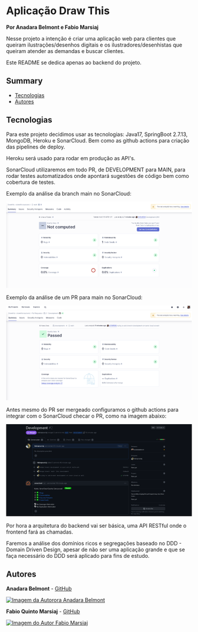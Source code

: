 # Aplicação Draw This
**Por Anadara Belmont e Fabio Marsiaj**

Nesse projeto a intenção é criar uma aplicação web para clientes que queiram ilustrações/desenhos digitais
e os ilustradores/desenhistas que queiram atender as demandas e buscar clientes.

Este README se dedica apenas ao backend do projeto.


## Summary

- [Tecnologias](#tecnologias)
- [Autores](#autores)

## Tecnologias

Para este projeto decidimos usar as tecnologias: Java17, SpringBoot 2.7.13, MongoDB, Heroku e SonarCloud.
Bem como as github actions para criação das pipelines de deploy.

Heroku será usado para rodar em produção as API's.

SonarCloud utilizaremos em todo PR, de DEVELOPMENT para MAIN, para rodar testes automatizados onde apontará sugestões de código bem como cobertura de testes.

Exemplo da análise da branch main no SonarCloud:

![main-branch](src/main/resources/images/sonar-main-branch.png)

Exemplo da análise de um PR para main no SonarCloud:

![pr-analysis](src/main/resources/images/sonar-pr-to-main-analysis.png)

Antes mesmo do PR ser mergeado configuramos o github actions para integrar com o SonarCloud checar o PR, como na imagem abaixo:

![pr-github](src/main/resources/images/pr-github.png)

Por hora a arquitetura do backend vai ser básica, uma API RESTful onde o frontend fará as chamadas.

Faremos a análise dos domínios ricos e segregações baseado no DDD - Domain Driven Design, apesar de
não ser uma aplicação grande e que se faça necessário do DDD será aplicado para fins de estudo.


## Autores

**Anadara Belmont** -  [GitHub](https://github.com/anadarabelmont)

   <a href="https://github.com/anadarabelmont">
        <img 
        alt="Imagem da Autorora Anadara Belmont" src="https://avatars.githubusercontent.com/u/112440301?v=4" width="100">
  </a>

**Fabio Quinto Marsiaj** -  [GitHub](https://github.com/fabioqmarsiaj)

   <a href="https://github.com/fabioqmarsiaj">
        <img 
        alt="Imagem do Autor Fabio Marsiaj" src="https://avatars0.githubusercontent.com/u/34289167?s=460&v=4" width="100">
  </a>
  